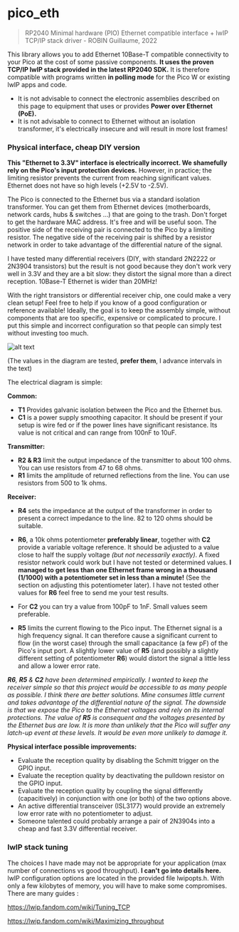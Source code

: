 # pico_eth
>RP2040 Minimal hardware (PIO) Ethernet compatible interface + lwIP TCP/IP stack driver - ROBIN Guillaume, 2022

This library allows you to add Ethernet 10Base-T compatible connectivity to your Pico at the cost of some passive components. **It uses the proven TCP/IP lwIP stack provided in the latest RP2040 SDK.** It is therefore compatible with programs written **in polling mode** for the Pico W or existing lwIP apps and code.

- It is not advisable to connect the electronic assemblies described on this page to equipment that uses or provides **Power over Ethernet (PoE).**
- It is not advisable to connect to Ethernet without an isolation transformer, it's electrically insecure and will result in more lost frames!

### Physical interface, cheap DIY version
**This "Ethernet to 3.3V" interface is electrically incorrect. We shamefully rely on the Pico's input protection devices.** However, in practice; the limiting resistor prevents the current from reaching significant values. Ethernet does not have so high levels (+2.5V to -2.5V).

The Pico is connected to the Ethernet bus via a standard isolation transformer. You can get them from Ethernet devices (motherboards, network cards, hubs & switches ...) that are going to the trash. Don't forget to get the hardware MAC address. It's free and will be useful soon.
The positive side of the receiving pair is connected to the Pico by a limiting resistor. The negative side of the receiving pair is shifted by a resistor network in order to take advantage of the differential nature of the signal.

I have tested many differential receivers (DIY, with standard 2N2222 or 2N3904 transistors) but the result is not good because they don't work very well in 3.3V and they are a bit slow: they distort the signal more than a direct reception. 10Base-T Ethernet is wider than 20MHz!

With the right transistors or differential receiver chip, one could make a very clean setup! Feel free to help if you know of a good configuration or reference available! Ideally, the goal is to keep the assembly simple, without components that are too specific, expensive or complicated to procure. I put this simple and incorrect configuration so that people can simply test without investing too much.


![alt text](https://github.com/holysnippet/pico_eth/blob/main/images/eliface.png "Electrical interface")

(The values in the diagram are tested, **prefer them**, I advance intervals in the text)

The electrical diagram is simple:

**Common:**

- **T1** Provides galvanic isolation between the Pico and the Ethernet bus.
- **C1** is a power supply smoothing capacitor. It should be present if your setup is wire fed or if the power lines have significant resistance. Its value is not critical and can range from 100nF to 10uF.

**Transmitter:**

- **R2 & R3** limit the output impedance of the transmitter to about 100 ohms. You can use resistors from 47 to 68 ohms.
- **R1** limits the amplitude of returned reflections from the line. You can use resistors from 500 to 1k ohms.

**Receiver:**

- **R4** sets the impedance at the output of the transformer in order to present a correct impedance to the line. 82 to 120 ohms should be suitable.

- **R6**, a 10k ohms potentiometer **preferably linear**, together with **C2** provide a variable voltage reference. It should be adjusted to a value close to half the supply voltage *(but not necessarily exactly)*. A fixed resistor network could work but I have not tested or determined values. **I managed to get less than one Ethernet frame wrong in a thousand (1/1000) with a potentiometer set in less than a minute!** (See the section on adjusting this potentiometer later). I have not tested other values for **R6** feel free to send me your test results.

- For **C2** you can try a value from 100pF to 1nF. Small values seem preferable.

- **R5** limits the current flowing to the Pico input. The Ethernet signal is a high frequency signal. It can therefore cause a significant current to flow (in the worst case) through the small capacitance (a few pF) of the Pico's input port. A slightly lower value of **R5** (and possibly a slightly different setting of potentiometer **R6**) would distort the signal a little less and allow a lower error rate.

***R6**, **R5** & **C2** have been determined empirically. I wanted to keep the receiver simple so that this project would be accessible to as many people as possible. I think there are better solutions. Mine consumes little current and takes advantage of the differential nature of the signal. The downside is that we expose the Pico to the Ethernet voltages and rely on its internal protections. The value of **R5** is consequent and the voltages presented by the Ethernet bus are low. It is more than unlikely that the Pico will suffer any latch-up event at these levels. It would be even more unlikely to damage it.*

**Physical interface possible improvements:**

- Evaluate the reception quality by disabling the Schmitt trigger on the GPIO input.
- Evaluate the reception quality by deactivating the pulldown resistor on the GPIO input.
- Evaluate the reception quality by coupling the signal differently (capacitively) in conjunction with one (or both) of the two options above.
- An active differential transceiver (ISL3177) would provide an extremely low error rate with no potentiometer to adjust.
- Someone talented could probably arrange a pair of 2N3904s into a cheap and fast 3.3V differential receiver.

### lwIP stack tuning
The choices I have made may not be appropriate for your application (max number of connections vs good throughput). **I can't go into details here.** lwIP configuration options are located in the provided file lwipopts.h. With only a few kilobytes of memory, you will have to make some compromises. There are many guides :

https://lwip.fandom.com/wiki/Tuning_TCP

https://lwip.fandom.com/wiki/Maximizing_throughput
